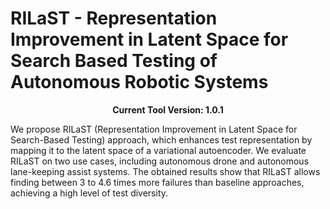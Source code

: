 # RILaST - Representation Improvement in Latent Space for Search Based Testing of Autonomous Robotic Systems

<p align="center">
  <b>Current Tool Version: 1.0.1</b>
</p>

We propose RILaST (Representation Improvement in Latent Space for Search-Based Testing) approach, which enhances test representation by mapping it to the latent space of a variational autoencoder. We evaluate RILaST on two use cases, including autonomous drone and autonomous lane-keeping assist systems. The obtained results show that RILaST allows finding between 3 to 4.6 times more failures than baseline approaches, achieving a high level of test diversity.

